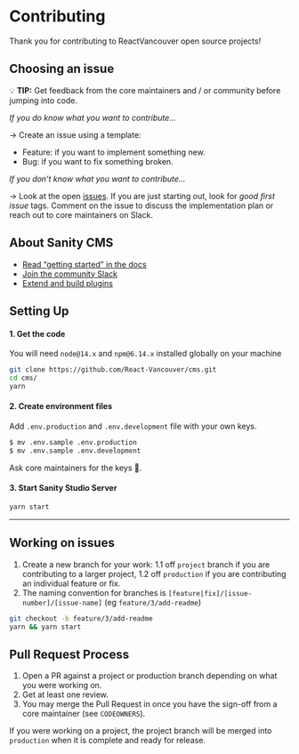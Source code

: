 # Contributing
Thank you for contributing to ReactVancouver open source projects!

## Choosing an issue

💡 **TIP:** Get feedback from the core maintainers and / or community before jumping into code.

_If you do know what you want to contribute…_

→ Create an issue using a template:
- Feature: if you want to implement something new.
- Bug: if you want to fix something broken.

_If you don’t know what you want to contribute…_

→ Look at the open [issues](https://github.com/React-Vancouver/cms/issues). If you are just starting out, look for _good first issue_ tags. Comment on the issue to discuss the implementation plan or reach out to core maintainers on Slack.

## About Sanity CMS
- [Read “getting started” in the docs](https://www.sanity.io/docs/introduction/getting-started?utm_source=readme)
- [Join the community Slack](https://slack.sanity.io/?utm_source=readme)
- [Extend and build plugins](https://www.sanity.io/docs/content-studio/extending?utm_source=readme)

## Setting Up

#### 1. Get the code
You will need `node@14.x` and `npm@6.14.x` installed globally on your machine

```bash
git clone https://github.com/React-Vancouver/cms.git
cd cms/
yarn
```

#### 2. Create environment files

Add `.env.production` and `.env.development` file with your own keys.

```bash
$ mv .env.sample .env.production
$ mv .env.sample .env.development
```

Ask core maintainers for the keys 🔑.

#### 3. Start Sanity Studio Server

```bash
yarn start
```

---

## Working on issues
1. Create a new branch for your work:
  1.1 off `project` branch if you are contributing to a larger project,
  1.2 off `production` if you are contributing an individual feature or fix.
2. The naming convention for branches is `[feature|fix]/[issue-number]/[issue-name]` (eg `feature/3/add-readme`)

```bash
git checkout -b feature/3/add-readme
yarn && yarn start
```

## Pull Request Process
1. Open a PR against a project or production branch  depending on what you were working on.
2. Get at least one review.
3. You may merge the Pull Request in once you have the sign-off from a core maintainer (see `CODEOWNERS`).

If you were working on a project, the project branch will be merged into `production` when it is complete and ready for release.
